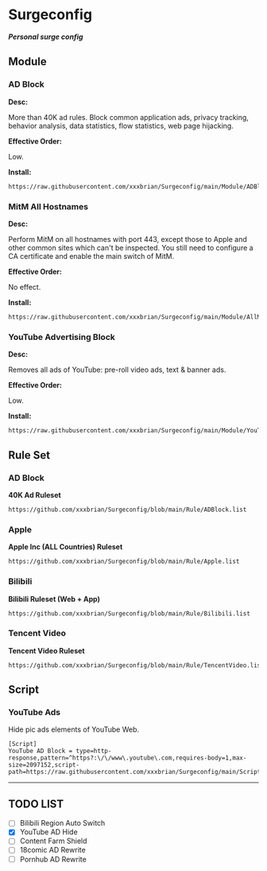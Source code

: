 # Surgeconfig

***Personal surge config***



## Module

### AD Block

**Desc:**

More than 40K ad rules. Block common application ads, privacy tracking, behavior analysis, data statistics, flow statistics, web page hijacking.

**Effective Order:**

Low.

**Install:**

```
https://raw.githubusercontent.com/xxxbrian/Surgeconfig/main/Module/ADBlock.sgmodule
```

### MitM All Hostnames

**Desc:**

Perform MitM on all hostnames with port 443, except those to Apple and other common sites which can't be inspected. You still need to configure a CA certificate and enable the main switch of MitM.

**Effective Order:**

No effect.

**Install:**

```
https://raw.githubusercontent.com/xxxbrian/Surgeconfig/main/Module/AllMitM.sgmodule
```

### YouTube Advertising Block

**Desc:**

Removes all ads of YouTube: pre-roll video ads, text & banner ads.

**Effective Order:**

Low.

**Install:**

```
https://raw.githubusercontent.com/xxxbrian/Surgeconfig/main/Module/YouTubeAds.sgmodule
```



## Rule Set

### AD Block

**40K Ad Ruleset**

```
https://github.com/xxxbrian/Surgeconfig/blob/main/Rule/ADBlock.list
```

### Apple

**Apple Inc (ALL Countries) Ruleset**

```
https://github.com/xxxbrian/Surgeconfig/blob/main/Rule/Apple.list
```

### Bilibili

**Bilibili Ruleset (Web + App)**

```
https://github.com/xxxbrian/Surgeconfig/blob/main/Rule/Bilibili.list
```

### Tencent Video

**Tencent Video Ruleset**

```
https://github.com/xxxbrian/Surgeconfig/blob/main/Rule/TencentVideo.list
```



## Script

### YouTube Ads

Hide pic ads elements of YouTube Web.

```
[Script]
YouTube AD Block = type=http-response,pattern=^https?:\/\/www\.youtube\.com,requires-body=1,max-size=2097152,script-path=https://raw.githubusercontent.com/xxxbrian/Surgeconfig/main/Script/YouTubeAds.js
```



------



## TODO LIST

- [ ] Bilibili Region Auto Switch
- [x] YouTube AD Hide
- [ ] Content Farm Shield
- [ ] 18comic AD Rewrite
- [ ] Pornhub AD Rewrite